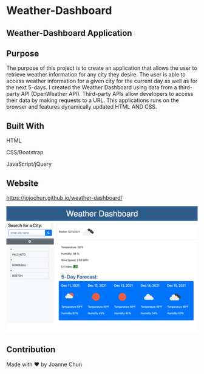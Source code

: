 # Weather-Dashboard

## Weather-Dashboard Application

## Purpose

The purpose of this project is to create an application that allows the user to retrieve weather information for any city they desire. The user is able to access weather information for a given city for the current day as well as for the next 5-days.
I created the Weather Dashboard using data from a third-party API (OpenWeather API). Third-party APIs allow developers to access their data by making requests to a URL.
This applications runs on the browser and features dynamically updated HTML AND CSS.

## Built With

HTML

CSS/Bootstrap

JavaScript/jQuery

## Website

https://jojochun.github.io/weather-dashboard/

![a screenshot of my app](assets/images/weatherboard.png)

## Contribution

Made with ❤️ by Joanne Chun
